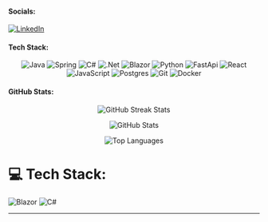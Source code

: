 #### Socials:
[![LinkedIn](https://img.shields.io/badge/LinkedIn-black.svg?logo=linkedin&logoColor=white)](https://www.linkedin.com/in/kristijan-stojanovski-006b51304/) 

#### Tech Stack:
<p align="center">
  <img src="https://img.shields.io/badge/java-black.svg?style=for-the-badge&logo=openjdk&logoColor=white" alt="Java">
  <img src="https://img.shields.io/badge/spring-black.svg?style=for-the-badge&logo=spring&logoColor=white" alt="Spring">
  <img src="https://img.shields.io/badge/c%23-black.svg?style=for-the-badge&logo=csharp&logoColor=white" alt="C#">
  <img src="https://img.shields.io/badge/.net-black.svg?style=for-the-badge&logo=csharp&logoColor=white" alt=".Net">
  <img src="https://img.shields.io/badge/blazor-black.svg?style=for-the-badge&logo=blazor&logoColor=white" alt="Blazor">
  <img src="https://img.shields.io/badge/python-black.svg?style=for-the-badge&logo=python&logoColor=white" alt="Python">
  <img src="https://img.shields.io/badge/FastAPI-black?style=for-the-badge&logo=fastapi&logoColor=white" alt="FastApi">
  <img src="https://img.shields.io/badge/react-black.svg?style=for-the-badge&logo=react&logoColor=white" alt="React">
  <img src="https://img.shields.io/badge/javascript-black.svg?style=for-the-badge&logo=javascript&logoColor=white" alt="JavaScript">
  <img src="https://img.shields.io/badge/postgres-black.svg?style=for-the-badge&logo=postgresql&logoColor=white" alt="Postgres">
  <img src="https://img.shields.io/badge/git-black.svg?style=for-the-badge&logo=github&logoColor=white" alt="Git">
  <img src="https://img.shields.io/badge/docker-black.svg?style=for-the-badge&logo=docker&logoColor=white" alt="Docker">
</p>


#### GitHub Stats:
<p align="center">
   <img src="https://github-readme-streak-stats.herokuapp.com/?user=KikoTheFinker&theme=highcontrast&hide_border=false" alt="GitHub Streak Stats">
</p>
<p align="center">
 <img src="https://github-readme-stats.vercel.app/api?username=KikoTheFinker&theme=highcontrast&hide_border=false&include_all_commits=false&count_private=true" alt="GitHub Stats">
</p>
<p align="center">
  <img src="https://github-readme-stats.vercel.app/api/top-langs/?username=kikothefinker&theme=highcontrast&hide_border=false&include_all_commits=true&count_private=true&layout=compact" alt="Top Languages">
</p>

# 💻 Tech Stack:
![Blazor](https://img.shields.io/badge/blazor-%235C2D91.svg?style=for-the-badge&logo=blazor&logoColor=white) ![C#](https://img.shields.io/badge/c%23-%23239120.svg?style=for-the-badge&logo=csharp&logoColor=white)

---
